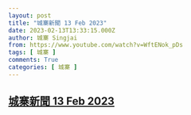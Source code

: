 ```yaml
---
layout: post
title: "城寨新聞 13 Feb 2023"
date: 2023-02-13T13:33:15.000Z
author: 城寨 Singjai
from: https://www.youtube.com/watch?v=WftENok_pDs
tags: [ 城寨 ]
comments: True
categories: [ 城寨 ]
---
```

<!--1676295195000-->
[城寨新聞 13 Feb 2023](https://www.youtube.com/watch?v=WftENok_pDs)
------

<div>

</div>
